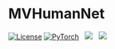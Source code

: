 # MVHumanNet

[![License](https://img.shields.io/badge/License-Apache_2.0-blue.svg)](https://opensource.org/licenses/Apache-2.0) 
<a href="https://pytorch.org/get-started/locally/"><img alt="PyTorch" src="https://img.shields.io/badge/PyTorch-ee4c2c?logo=pytorch&logoColor=white"></a>
 <a href="https://huggingface.co/mambazjp/REC-MV_preprocess/tree/main"  style='padding-left: 0.5rem;'><img src='https://img.shields.io/badge/%F0%9F%A4%97%20Hugging%20Face-Spaces-orange'></a>
 <a href="https://www.youtube.com/watch?v=agZ1qOEM1pA&t=17s" style='padding-left: 0.5rem;'><img src="https://img.shields.io/static/v1?label=CVPR 2023&message=8 Minute Video&color=red"></a><br></br>
